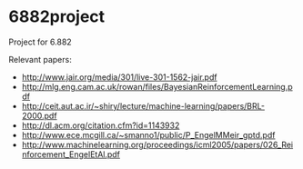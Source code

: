 # 6882project
Project for 6.882

Relevant papers:
* http://www.jair.org/media/301/live-301-1562-jair.pdf
* http://mlg.eng.cam.ac.uk/rowan/files/BayesianReinforcementLearning.pdf
* http://ceit.aut.ac.ir/~shiry/lecture/machine-learning/papers/BRL-2000.pdf
* http://dl.acm.org/citation.cfm?id=1143932
* http://www.ece.mcgill.ca/~smanno1/public/P_EngelMMeir_gptd.pdf
* http://www.machinelearning.org/proceedings/icml2005/papers/026_Reinforcement_EngelEtAl.pdf
